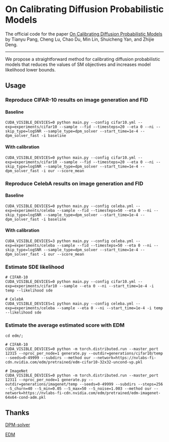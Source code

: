 # On Calibrating Diffusion Probabilistic Models

The official code for the paper [On Calibrating Diffusion Probabilistic Models](https://arxiv.org/abs/xx) by Tianyu Pang, Cheng Lu, Chao Du, Min Lin, Shuicheng Yan, and Zhijie Deng.

--------------------
We propose a straightforward method for calibrating diffusion probabilistic models that reduces the values of SM objectives and increases model likelihood lower bounds.

## Usage


### Reproduce CIFAR-10 results on image generation and FID

#### Baseline 
```
CUDA_VISIBLE_DEVICES=0 python main.py --config cifar10.yml --exp=experiments/cifar10 --sample --fid --timesteps=20 --eta 0 --ni --skip_type=logSNR --sample_type=dpm_solver --start_time=1e-4 --dpm_solver_fast -i baseline
```

#### With calibration
```
CUDA_VISIBLE_DEVICES=0 python main.py --config cifar10.yml --exp=experiments/cifar10 --sample --fid --timesteps=20 --eta 0 --ni --skip_type=logSNR --sample_type=dpm_solver --start_time=1e-4 --dpm_solver_fast -i our --score_mean 
```

### Reproduce CelebA results on image generation and FID 

#### Baseline
```
CUDA_VISIBLE_DEVICES=0 python main.py --config celeba.yml --exp=experiments/celeba --sample --fid --timesteps=50 --eta 0 --ni --skip_type=logSNR --sample_type=dpm_solver --start_time=1e-4 --dpm_solver_fast -i baseline
```

#### With calibration
```
CUDA_VISIBLE_DEVICES=3 python main.py --config celeba.yml --exp=experiments/celeba --sample --fid --timesteps=50 --eta 0 --ni --skip_type=logSNR --sample_type=dpm_solver --start_time=1e-4 --dpm_solver_fast -i our --score_mean 
```

###  Estimate SDE likelihood
```
# CIFAR-10
CUDA_VISIBLE_DEVICES=0 python main.py --config cifar10.yml --exp=experiments/cifar10 --sample --eta 0 --ni --start_time=1e-4 -i temp --likelihood sde

# CelebA
CUDA_VISIBLE_DEVICES=1 python main.py --config celeba.yml --exp=experiments/celeba --sample --eta 0 --ni --start_time=1e-4 -i temp --likelihood sde
```

### Estimate the average estimated score with EDM
```
cd edm/;

# CIFAR-10
CUDA_VISIBLE_DEVICES=0 python -m torch.distributed.run --master_port 12315 --nproc_per_node=1 generate.py --outdir=generations/cifar10/temp --seeds=0-49999 --subdirs --method our --network=https://nvlabs-fi-cdn.nvidia.com/edm/pretrained/edm-cifar10-32x32-uncond-vp.pkl

# ImageNet
CUDA_VISIBLE_DEVICES=0 python -m torch.distributed.run --master_port 12311 --nproc_per_node=1 generate.py --outdir=generations/imagenet/temp --seeds=0-49999 --subdirs --steps=256 --S_churn=40 --S_min=0.05 --S_max=50 --S_noise=1.003 --method our --network=https://nvlabs-fi-cdn.nvidia.com/edm/pretrained/edm-imagenet-64x64-cond-adm.pkl
```

## Thanks

[DPM-solver](https://github.com/LuChengTHU/dpm-solver)

[EDM](https://github.com/NVlabs/edm)
